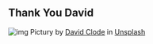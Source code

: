 ## Thank You David

![img](eucalyptus.jpg)
Pictury by <a href="https://unsplash.com/pt-br/@davidclode?utm_content=creditCopyText&utm_medium=referral&utm_source=unsplash">David Clode</a> in <a href="https://unsplash.com/pt-br/fotografias/arvores-de-folhas-verdes-na-floresta-seM6i8gJ7d0?utm_content=creditCopyText&utm_medium=referral&utm_source=unsplash">Unsplash</a>
